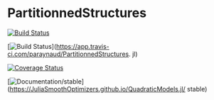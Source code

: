 # PartitionnedStructures

<!-- Linux/macOS/Windows: ![CI](https://github.com/JuliaSmoothOptimizers/QuadraticModels.jl/workflows/CI/badge.svg?branch=main)
FreeBSD: [![Build Status](https://api.cirrus-ci.com/github/JuliaSmoothOptimizers/QuadraticModels.jl.svg)](https://cirrus-ci.com/github/JuliaSmoothOptimizers/QuadraticModels.jl)
[![codecov.io](http://codecov.io/github/JuliaSmoothOptimizers/QuadraticModels.jl/coverage.svg?branch=main)](http://codecov.io/github/JuliaSmoothOptimizers/QuadraticModels.jl?branch=main)
[![Documentation/stable](https://img.shields.io/badge/docs-stable-blue.svg)](https://JuliaSmoothOptimizers.github.io/QuadraticModels.jl/stable)
[![Documentation/dev](https://img.shields.io/badge/docs-dev-blue.svg)](https://JuliaSmoothOptimizers.github.io/QuadraticModels.jl/dev) -->

[![Build Status](https://api.cirrus-ci.com/github/paraynaud/PartitionnedStructures.jl.svg)](https://cirrus-ci.com/github/paraynaud/PartitionnedStructures.jl)

[![Build Status](https://app.travis-ci.com/paraynaud/PartitionnedStructures.jl.svg?branch=main)](https://app.travis-ci.com/paraynaud/PartitionnedStructures.
jl)

[![Coverage Status](https://coveralls.io/repos/github/paraynaud/PartitionnedStructures.jl/badge.svg?branch=main)](https://coveralls.io/github/paraynaud/PartitionnedStructures.jl?branch=main)

[![Documentation/stable](https://img.shields.io/badge/docs-stable-blue.svg)](https://JuliaSmoothOptimizers.github.io/QuadraticModels.jl/
stable)



